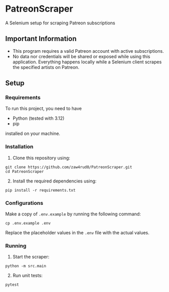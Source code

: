 # PatreonScraper
A Selenium setup for scraping Patreon subscriptions

## Important Information

- This program requires a valid Patreon account with active subscriptions.
- No data nor credentials will be shared or exposed while using this application. Everything 
happens locally while a Selenium client scrapes the specified artists on Patreon.

## Setup

### Requirements

To run this project, you need to have
- Python (tested with 3.12)
- pip

installed on your machine.

### Installation

1. Clone this repository using:
```
git clone https://github.com/zaw4rud0/PatreonScraper.git
cd PatreonScraper
```
2. Install the required dependencies using:
```
pip install -r requirements.txt
```

### Configurations

Make a copy of `.env.example` by running the following command:
```
cp .env.example .env
```
Replace the placeholder values in the `.env` file with the actual values.

### Running

1. Start the scraper:
```
python -m src.main
```
2. Run unit tests:
```
pytest
```